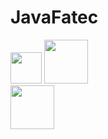 # JavaFatec



<div class="box">
    <img src="http://www.fatecjd.edu.br/pec/images/fatec-logo-completo.png" height="50"/>
    <img src="https://bkpsitecpsnew.blob.core.windows.net/uploadsitecps/sites/1/2022/08/cps-logo-identidade.jpg" height="70">
    <img src="https://logodownload.org/wp-content/uploads/2015/12/governo-do-estado-de-sao-paulo-sp-logo.png" height="70">
        </div>
<style>
div.box {
	width: 150px;
	display: inline-block;
}
</style>
